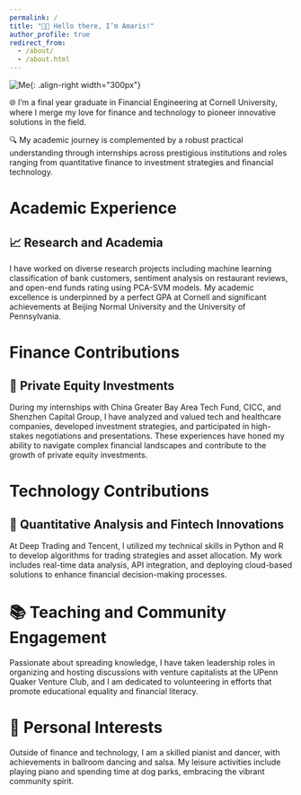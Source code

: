 ```yaml
---
permalink: /
title: "👋🏼 Hello there, I’m Amaris!"
author_profile: true
redirect_from: 
  - /about/
  - /about.html
---
```



![Me](graduation.jpg){: .align-right width="300px"}

🌐 I’m a final year graduate in Financial Engineering at Cornell University, where I merge my love for finance and technology to pioneer innovative solutions in the field.

🔍 My academic journey is complemented by a robust practical understanding through internships across prestigious institutions and roles ranging from quantitative finance to investment strategies and financial technology.

# Academic Experience

## 📈 Research and Academia
I have worked on diverse research projects including machine learning classification of bank customers, sentiment analysis on restaurant reviews, and open-end funds rating using PCA-SVM models. My academic excellence is underpinned by a perfect GPA at Cornell and significant achievements at Beijing Normal University and the University of Pennsylvania.

# Finance Contributions

## 💼 Private Equity Investments
During my internships with China Greater Bay Area Tech Fund, CICC, and Shenzhen Capital Group, I have analyzed and valued tech and healthcare companies, developed investment strategies, and participated in high-stakes negotiations and presentations. These experiences have honed my ability to navigate complex financial landscapes and contribute to the growth of private equity investments.

# Technology Contributions

## 🤖 Quantitative Analysis and Fintech Innovations
At Deep Trading and Tencent, I utilized my technical skills in Python and R to develop algorithms for trading strategies and asset allocation. My work includes real-time data analysis, API integration, and deploying cloud-based solutions to enhance financial decision-making processes.

# 📚 Teaching and Community Engagement
Passionate about spreading knowledge, I have taken leadership roles in organizing and hosting discussions with venture capitalists at the UPenn Quaker Venture Club, and I am dedicated to volunteering in efforts that promote educational equality and financial literacy.

# 🎼 Personal Interests
Outside of finance and technology, I am a skilled pianist and dancer, with achievements in ballroom dancing and salsa. My leisure activities include playing piano and spending time at dog parks, embracing the vibrant community spirit.


